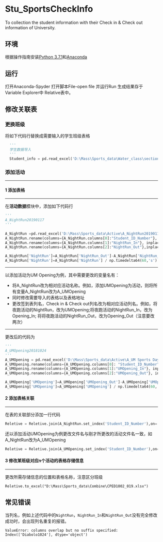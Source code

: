 # Stu_SportsCheckInfo
To collection the student information with their Check in &amp; Check out information of University.

## 环境
根据操作指南安装[Python 3.7.1](https://www.python.org/downloads/release/python-372/)和[Anaconda](https://medium.com/fishtung/python-anaconda-%E7%92%B0%E5%A2%83%E5%AE%89%E8%A3%9D%E6%95%99%E5%AD%B8-86bd13f8399d)

## 运行
打开Anaconda-Spyder
打开脚本File-open file 并运行Run
生成结果存于Variable Explorer中 Relative表中。

## 修改关联表
### 更换班级

将如下代码行替换成需要输入的学生班级表格
```python
  '''
  学生数据导入
  '''
  Student_info = pd.read_excel('D:\Mass\Sports_data\Water_class\section019.xlsx')
```
### 添加活动
---
#### 1 添加表格
---
在**活动数据**模块中，添加如下代码行
```python 
'''
A_NightRun20190117
'''
      
A_NightRun =pd.read_excel('D:\Mass\Sports_data\Active\A_NightRun20190117.xlsx')         #导入表格，更改文件名，和读入表格地址
A_NightRun.rename(columns={A_NightRun.columns[0]:"Student_ID_Number"}, inplace=True)    #更改文件名*2
A_NightRun.rename(columns={A_NightRun.columns[1]:"NightRun_In"}, inplace=True )         #更改文件名*2，更改Check_in列名
A_NightRun.rename(columns={A_NightRun.columns[2]:"NightRun_Out"},inplace=True)          #更改文件名*2，更改Check_out列名

A_NightRun['NightRun']=A_NightRun['NightRun_Out']-A_NightRun['NightRun_In']             #更改文件名*2，活动列名更改，check in/out更改列名，注意 顺序别写反了
A_NightRun['NightRun']=A_NightRun['NightRun'] / np.timedelta64(60,'s')                  #更改文件名*2，活动列名更改
```
---
以添加活动为UM Opening为例，其中需要更改的变量名有：
* 将A_NightRun改为相对应活动名称。例如，添加UMOpening为活动，则将所有变量A_NightRun改为A_UMOpening
* 同时修改需要导入的表格以及表格地址
* 更改签到表列名，Check in & Check out列名改为相对应活动列名。例如，将夜跑活动的NightRun，改为UMOpening;将夜跑活动的NightRun_In，改为Opening_In; 将将夜跑活动的NightRun_Out，改为Opening_Out（注意要改两次）
---
更改后的代码为
```python
'''
A_UMOpening20181024
'''
A_UMOpening = pd.read_excel('D:\Mass\Sports_data\Active\A_UM Sports Day Opening.xlsx')
A_UMOpening.rename(columns={A_UMOpening.columns[0]: "Student_ID_Number" }, inplace=True)
A_UMOpening.rename(columns={A_UMOpening.columns[1]:"UMOpening_In"}, inplace =True)
A_UMOpening.rename(columns={A_UMOpening.columns[2]:"UMOpening_Out"}, inplace =True)

A_UMOpening['UMOpening']=A_UMOpening['UMOpening_Out']-A_UMOpening['UMOpening_In']
A_UMOpening['UMOpening']=A_UMOpening['UMOpening'] / np.timedelta64(60,'s')

```
#### 2 添加表格关联
---
在表的关联部分添加一行代码
```python
Reletive = Reletive.join(A_NightRun.set_index('Student_ID_Number'),on='Student_ID_Number',how='left')
```
还以添加活动UMOpening为例更改文件名与刚才所更改的活动文件名一致，如A_NightRun改为A_UMOpening
```python
Reletive = Reletive.join(A_UMOpening.set_index('Student_ID_Number'),on='Student_ID_Number',how='left')
```
#### 3 修改某班级对应n个活动的表格存储信息
---
更改所需存储信息的位置和表格名称，注意区分班级
```
Reletive.to_excel("D:\Mass\Sports_data\Combine\CPED1002_019.xlsx")
```
## 常见错误
当列名，例如上述代码中的```NightRun```，```NightRun_In```和```NightRun_Out```没有完全修改成功时，会出现列名重复的报错。
```
ValueError: columns overlap but no suffix specified: Index(['Diabolo1024'], dtype='object')
```

